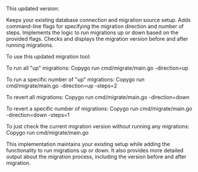 This updated version:

Keeps your existing database connection and migration source setup.
Adds command-line flags for specifying the migration direction and number of steps.
Implements the logic to run migrations up or down based on the provided flags.
Checks and displays the migration version before and after running migrations.

To use this updated migration tool:

To run all "up" migrations:
Copygo run cmd/migrate/main.go -direction=up

To run a specific number of "up" migrations:
Copygo run cmd/migrate/main.go -direction=up -steps=2

To revert all migrations:
Copygo run cmd/migrate/main.go -direction=down

To revert a specific number of migrations:
Copygo run cmd/migrate/main.go -direction=down -steps=1

To just check the current migration version without running any migrations:
Copygo run cmd/migrate/main.go


This implementation maintains your existing setup while adding the functionality to run migrations up or down. It also provides more detailed output about the migration process, including the version before and after migration.
